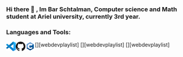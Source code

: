 ### Hi there 👋 , Im Bar Schtalman, Computer science and Math student at Ariel university, currently 3rd year.
### Languages and Tools:

[<img align="left" alt="Visual Studio Code" width="26px" src="https://raw.githubusercontent.com/github/explore/f94302e16cff25555bad765fd537886f380afd45/topics/visual-studio-code/visual-studio-code.png" />][webdevplaylist]
[<img align="left" alt="GitHub" width="26px" src="https://raw.githubusercontent.com/github/explore/f94302e16cff25555bad765fd537886f380afd45/topics/github/github.png" />][webdevplaylist]
[<img align="left" alt="GitHub" width="26px" src="https://raw.githubusercontent.com/github/explore/f94302e16cff25555bad765fd537886f380afd45/topics/c/c.png" />][webdevplaylist]

<!--
**bar-schtalman/bar-schtalman** is a ✨ _special_ ✨ repository because its `README.md` (this file) appears on your GitHub profile.

Here are some ideas to get you started:

- 🔭 I’m currently working on ...
- 🌱 I’m currently learning ...
- 👯 I’m looking to collaborate on ...
- 🤔 I’m looking for help with ...
- 💬 Ask me about ...
- 📫 How to reach me: ...
- 😄 Pronouns: ...
- ⚡ Fun fact: ...
-->
